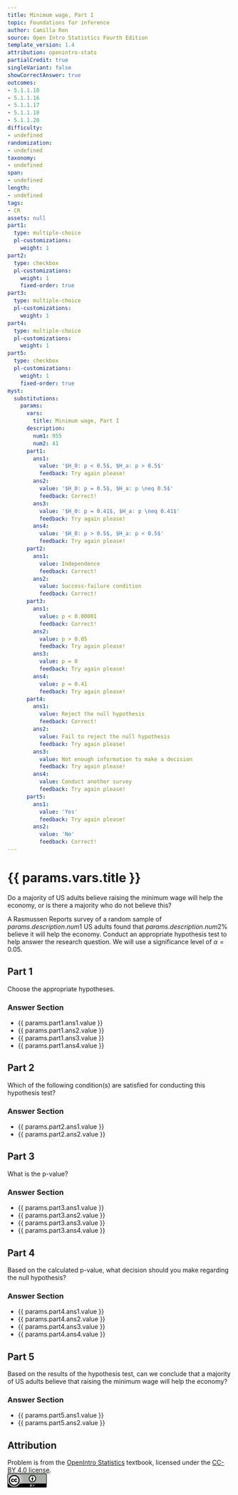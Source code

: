 ```yaml
---
title: Minimum wage, Part I
topic: Foundations for inference
author: Camilla Ren
source: Open Intro Statistics Fourth Edition
template_version: 1.4
attribution: openintro-stats
partialCredit: true
singleVariant: false
showCorrectAnswer: true
outcomes:
- 5.1.1.10
- 5.1.1.16
- 5.1.1.17
- 5.1.1.18
- 5.1.1.20
difficulty:
- undefined
randomization:
- undefined
taxonomy:
- undefined
span:
- undefined
length:
- undefined
tags:
- CR
assets: null
part1:
  type: multiple-choice
  pl-customizations:
    weight: 1
part2:
  type: checkbox
  pl-customizations:
    weight: 1
    fixed-order: true
part3:
  type: multiple-choice
  pl-customizations:
    weight: 1
part4:
  type: multiple-choice
  pl-customizations:
    weight: 1
part5:
  type: checkbox
  pl-customizations:
    weight: 1
    fixed-order: true
myst:
  substitutions:
    params:
      vars:
        title: Minimum wage, Part I
      description:
        num1: 955
        num2: 41
      part1:
        ans1:
          value: '$H_0: p < 0.5$, $H_a: p > 0.5$'
          feedback: Try again please!
        ans2:
          value: '$H_0: p = 0.5$, $H_a: p \neq 0.5$'
          feedback: Correct!
        ans3:
          value: '$H_0: p = 0.41$, $H_a: p \neq 0.41$'
          feedback: Try again please!
        ans4:
          value: '$H_0: p > 0.5$, $H_a: p < 0.5$'
          feedback: Try again please!
      part2:
        ans1:
          value: Independence
          feedback: Correct!
        ans2:
          value: Success-failure condition
          feedback: Correct!
      part3:
        ans1:
          value: p < 0.00001
          feedback: Correct!
        ans2:
          value: p > 0.05
          feedback: Try again please!
        ans3:
          value: p = 0
          feedback: Try again please!
        ans4:
          value: p = 0.41
          feedback: Try again please!
      part4:
        ans1:
          value: Reject the null hypothesis
          feedback: Correct!
        ans2:
          value: Fail to reject the null hypothesis
          feedback: Try again please!
        ans3:
          value: Not enough information to make a decision
          feedback: Try again please!
        ans4:
          value: Conduct another survey
          feedback: Try again please!
      part5:
        ans1:
          value: 'Yes'
          feedback: Try again please!
        ans2:
          value: 'No'
          feedback: Correct!
---
```

# {{ params.vars.title }}
Do a majority of US adults believe raising the minimum wage will help the economy, or is there a majority who do not believe this?

A Rasmussen Reports survey of a random sample of ${{ params.description.num1 }}$ US adults found that ${{ params.description.num2 }}$% believe it will help the economy. Conduct an appropriate hypothesis test to help answer the research question. We will use a significance level of $\alpha = 0.05$.

## Part 1

Choose the appropriate hypotheses.

### Answer Section

- {{ params.part1.ans1.value }}
- {{ params.part1.ans2.value }}
- {{ params.part1.ans3.value }}
- {{ params.part1.ans4.value }}

## Part 2

Which of the following condition(s) are satisfied for conducting this hypothesis test?

### Answer Section

- {{ params.part2.ans1.value }}
- {{ params.part2.ans2.value }}

## Part 3

What is the p-value?

### Answer Section

- {{ params.part3.ans1.value }}
- {{ params.part3.ans2.value }}
- {{ params.part3.ans3.value }}
- {{ params.part3.ans4.value }}

## Part 4

Based on the calculated p-value, what decision should you make regarding the null hypothesis?

### Answer Section

- {{ params.part4.ans1.value }}
- {{ params.part4.ans2.value }}
- {{ params.part4.ans3.value }}
- {{ params.part4.ans4.value }}

## Part 5

Based on the results of the hypothesis test, can we conclude that a majority of US adults believe that raising the minimum wage will help the economy?

### Answer Section

- {{ params.part5.ans1.value }}
- {{ params.part5.ans2.value }}

## Attribution

Problem is from the [OpenIntro Statistics](https://openintro.org/book/os/) textbook, licensed under the [CC-BY 4.0 license](https://creativecommons.org/licenses/by/4.0/).<br>![Image representing the Creative Commons 4.0 BY license.](https://raw.githubusercontent.com/firasm/bits/master/by.png)